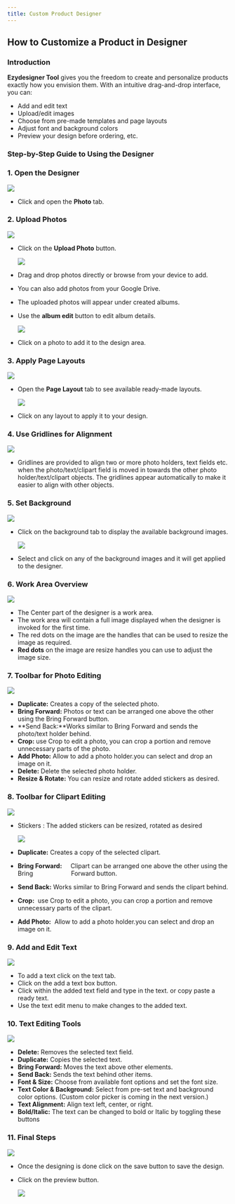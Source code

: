 ```yaml
---
title: Custom Product Designer
---
```

## **How to Customize a Product in Designer**

### **Introduction**

**Ezydesigner Tool** gives you the freedom to create and personalize products exactly how you envision them.
 With an intuitive drag-and-drop interface, you can:

* Add and edit text
* Upload/edit images
* Choose from pre-made templates and page layouts
* Adjust font and background colors
* Preview your design before ordering, etc.

### **Step-by-Step Guide to Using the Designer**

### **1. Open the Designer**

![](/img/step-1-cpd.png)

* Click and open the **Photo** tab.

### **2. Upload Photos**

![](/img/htcpdr26.png)

* Click on the **Upload Photo** button.

  ![](/img/htcpdr8.png)
* Drag and drop photos directly or browse from your device to add.
* You can also add photos from your Google Drive.
* The uploaded photos will appear under created albums.
* Use the **album edit** button to edit album details.

  ![](/img/htcpdr14.png)
* Click on a photo to add it to the design area.

### **3. Apply Page Layouts**

![](/img/htcpdr15.png)

* Open the **Page Layout** tab to see available ready-made layouts.

  ![](/img/htcpdr20.png)
* Click on any layout to apply it to your design.

### **4. Use Gridlines for Alignment**

![](/img/htcpdr6.png)

* Gridlines are provided to align two or more photo holders, text fields etc. when the photo/text/clipart field is moved in towards the other photo holder/text/clipart objects. The gridlines appear automatically to make it easier to align with other objects.

### **5. Set Background**

![](/img/htcpdr19.png)

* Click on the background tab to display the available background images.

  ![](/img/htcpdr27.png)
* Select and click on any of the background images and it will get applied to the designer.

### **6. Work Area Overview**

![](/img/htcpdr28.png)

* The Center part of the designer is a work area.
* The work area will contain a full image displayed when the designer is invoked for the first time.
* The red dots on the image are the handles that can be used to resize the image as required.
* **Red dots** on the image are resize handles you can use to adjust the image size.

### **7. Toolbar for Photo Editing**

![](/img/htcpdr3.png)

* **Duplicate:** Creates a copy of the selected photo.
* **Bring Forward:** Photos or text can be arranged one above the other using the Bring Forward button.
* **Send Back:**Works similar to Bring Forward and sends the photo/text holder behind.
* **Crop:** use Crop to edit a photo, you can crop a portion and remove unnecessary parts of the photo.
* **Add Photo:** Allow to add a photo holder.you can select and drop an image on it.
* **Delete:** Delete the selected photo holder.
* **Resize & Rotate:** You can resize and rotate added stickers as desired.

### **8. Toolbar for Clipart Editing**

![](/img/htcpdr18.png)

* Stickers : The added stickers can be resized, rotated as desired

  ![](/img/htcpdr3.png)
* **Duplicate:** Creates a copy of the selected clipart.
* **Bring Forward:**     Clipart can be arranged one above the other using the Bring                      Forward button.
* **Send Back:** Works similar to Bring Forward and sends the clipart behind.
* **Crop:**  use Crop to edit a photo, you can crop a portion and remove unnecessary parts of the clipart.
* **Add Photo:**  Allow to add a photo holder.you can select and drop an image on it.

### **9. Add and Edit Text**

![](/img/htcpdr24.png)

* To add a text click on the text tab.
* Click on the add a text box button.
* Click within the added text field and type in the text. or copy paste a ready text.
* Use the text edit menu to make changes to the added text.

### **10. Text Editing Tools**

![](/img/htcpdr21.png)

* **Delete:** Removes the selected text field.
* **Duplicate:** Copies the selected text.
* **Bring Forward:** Moves the text above other elements.
* **Send Back:** Sends the text behind other items.
* **Font & Size:** Choose from available font options and set the font size.
* **Text Color & Background:** Select from pre-set text and background color options. (Custom color picker is coming in the next version.)
* **Text Alignment:** Align text left, center, or right.
* **Bold/Italic:** The text can be changed to bold or Italic by toggling these buttons

### **11. Final Steps**

![](/img/htcpdr16.png)

* Once the designing is done click on the save button to save the design.
* Click on the preview button.

  ![](/img/htcpdr5.png)
